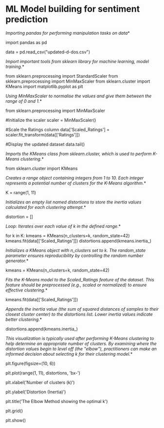 # ML Model building for sentiment prediction

*Importing pandas for performing manipulation tasks on data**

  import pandas as pd

  data = pd.read_csv("updated-d-dos.csv")

*Import important tools from sklearn library for machine learning, model training.**

  from sklearn.preprocessing import StandardScaler
  from sklearn.preprocessing import MinMaxScaler
  from sklearn.cluster import KMeans
  import matplotlib.pyplot as plt

*Using MinMaxScaler to normalise the values and give them between the range of 0 and 1.**

  from sklearn.preprocessing import MinMaxScaler

  #Initialize the scaler
  scaler = MinMaxScaler()
  
  #Scale the Ratings column
  data['Scaled_Ratings'] = scaler.fit_transform(data[['Ratings']])
  
  #Display the updated dataset
  data.tail()
  
*Imports the KMeans class from sklearn.cluster, which is used to perform K-Means clustering.**

  from sklearn.cluster import KMeans

*Creates a range object containing integers from 1 to 10. Each integer represents a potential number of clusters for the K-Means algorithm.**

  K = range(1, 11)

*Initializes an empty list named distortions to store the inertia values calculated for each clustering attempt.**

  distortion = []

*Loop: Iterates over each value of k in the defined range.**

  for k in K:
    kmeans = KMeans(n_clusters=k, random_state=42)
    kmeans.fit(data[['Scaled_Ratings']])
    distortions.append(kmeans.inertia_)

*Initializes a KMeans object with n_clusters set to k. The random_state parameter ensures reproducibility by controlling the random number generator.**

  kmeans = KMeans(n_clusters=k, random_state=42)

*Fits the K-Means model to the Scaled_Ratings feature of the dataset. This feature should be preprocessed (e.g., scaled or normalized) to ensure effective clustering.**

  kmeans.fit(data[['Scaled_Ratings']])

*Appends the inertia value (the sum of squared distances of samples to their closest cluster center) to the distortions list. Lower inertia values indicate better clustering.**

  distortions.append(kmeans.inertia_)

*This visualization is typically used after performing K-Means clustering to help determine an appropriate number of clusters. By examining where the distortion values begin to level off (the "elbow"), practitioners can make an informed decision about selecting k for their clustering model.**

  plt.figure(figsize=(10, 6))
  
  plt.plot(range(1, 11), distortions, 'bx-')
  
  plt.xlabel('Number of clusters (k)')
  
  plt.ylabel('Distortion (Inertia)')

  plt.title('The Elbow Method showing the optimal k')

  plt.grid()

  plt.show()
